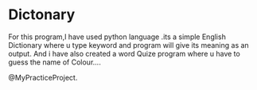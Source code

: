 # Dictonary
For this program,I have used python language .its a simple English Dictionary where u type keyword and program will give its meaning as an output.
And i have also created a word Quize program where u have to guess the name of Colour....

@MyPracticeProject.
